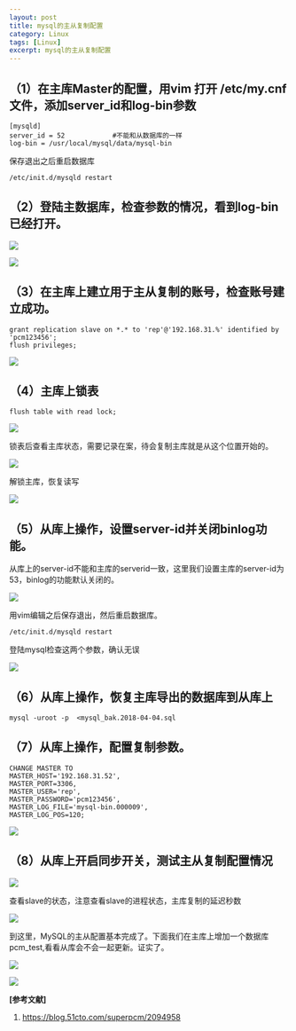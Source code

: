 ```yaml
---
layout: post
title: mysql的主从复制配置
category: Linux
tags: [Linux]
excerpt: mysql的主从复制配置
---
```



## （1）在主库Master的配置，用vim 打开 /etc/my.cnf文件，添加server_id和log-bin参数 ##
	
	[mysqld]
	server_id = 52            #不能和从数据库的一样
	log-bin = /usr/local/mysql/data/mysql-bin
 
保存退出之后重启数据库

	/etc/init.d/mysqld restart

## （2）登陆主数据库，检查参数的情况，看到log-bin已经打开。 ##

![](http://www.nangongyibin.com/assets/images/mmss1.png)


![](http://www.nangongyibin.com/assets/images/mmss2.png)


## （3）在主库上建立用于主从复制的账号，检查账号建立成功。 ##

    grant replication slave on *.* to 'rep'@'192.168.31.%' identified by 'pcm123456';
	flush privileges;

![](http://www.nangongyibin.com/assets/images/mmss3.png)

## （4）主库上锁表 ##

	flush table with read lock;

![](http://www.nangongyibin.com/assets/images/mmss4.png)

锁表后查看主库状态，需要记录在案，待会复制主库就是从这个位置开始的。

![](http://www.nangongyibin.com/assets/images/mmss5.png)

解锁主库，恢复读写

![](http://www.nangongyibin.com/assets/images/mmss6.png)

## （5）从库上操作，设置server-id并关闭binlog功能。 ##

从库上的server-id不能和主库的serverid一致，这里我们设置主库的server-id为53，binlog的功能默认关闭的。

![](http://www.nangongyibin.com/assets/images/mmss7.png)

  用vim编辑之后保存退出，然后重启数据库。


	/etc/init.d/mysqld restart


   登陆mysql检查这两个参数，确认无误

    
![](http://www.nangongyibin.com/assets/images/mmss8.png)

## （6）从库上操作，恢复主库导出的数据库到从库上 ##


	mysql -uroot -p  <mysql_bak.2018-04-04.sql

## （7）从库上操作，配置复制参数。 ##

	CHANGE MASTER TO
	MASTER_HOST='192.168.31.52',
	MASTER_PORT=3306,
	MASTER_USER='rep',
	MASTER_PASSWORD='pcm123456',
	MASTER_LOG_FILE='mysql-bin.000009',
	MASTER_LOG_POS=120;

![](http://www.nangongyibin.com/assets/images/mmss9.png)

## （8）从库上开启同步开关，测试主从复制配置情况 ##

![](http://www.nangongyibin.com/assets/images/mmss10.png)

查看slave的状态，注意查看slave的进程状态，主库复制的延迟秒数

![](http://www.nangongyibin.com/assets/images/mmss11.png)

到这里，MySQL的主从配置基本完成了。下面我们在主库上增加一个数据库pcm_test,看看从库会不会一起更新。证实了。

![](http://www.nangongyibin.com/assets/images/mmss12.png)


![](http://www.nangongyibin.com/assets/images/mmss13.png)

**[参考文献]**

1. <https://blog.51cto.com/superpcm/2094958>